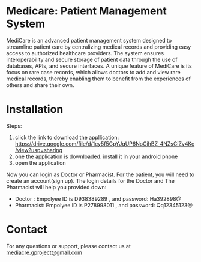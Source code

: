 # Medicare: Patient Management System 

MediCare is an advanced patient management system designed to streamline patient care by centralizing medical records and providing easy access to authorized healthcare providers. The system ensures interoperability and secure storage of patient data through the use of databases, APIs, and secure interfaces. A unique feature of MediCare is its focus on rare case records, which allows doctors to add and view rare medical records, thereby enabling them to benefit from the experiences of others and share their own.

# Installation

Steps:

1. click the link to download the appllication: https://drive.google.com/file/d/1ey5f5GpYJgUP6NoCihBZ_4NZsCiZv4Kc/view?usp=sharing
2. one the application is downloaded. install it in your android phone
3. open the application

Now you can login as Doctor or Pharmacist. For the patient, you will need to create an account(sign up). 
The login details for the Doctor and The Pharmacist will help you provided down: 
- Doctor : Empolyee ID is D938389289 , and password: Ha392898@
- Pharmacist: Empolyee ID is P278998011 , and password: Qq12345123@

# Contact

For any questions or support, please contact us at mediacre.gproject@gmail.com

